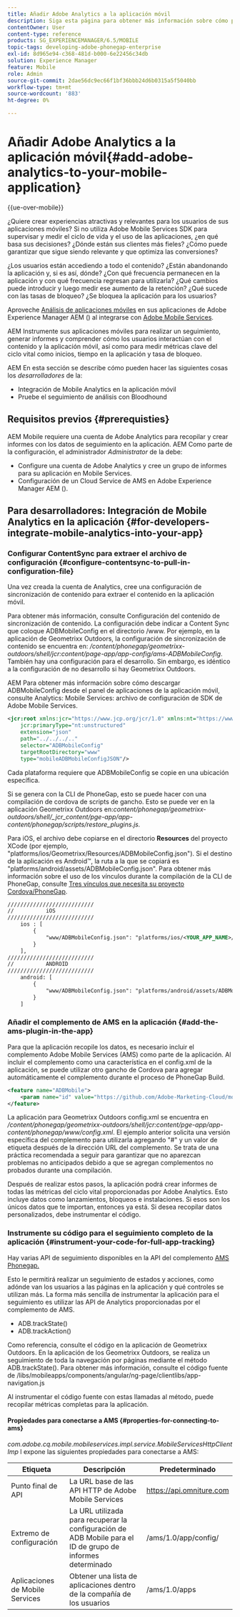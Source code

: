 ```yaml
---
title: Añadir Adobe Analytics a la aplicación móvil
description: Siga esta página para obtener más información sobre cómo puede utilizar el análisis de aplicaciones móviles en sus aplicaciones Adobe Experience Manager mediante la integración con Adobe Mobile Services.
contentOwner: User
content-type: reference
products: SG_EXPERIENCEMANAGER/6.5/MOBILE
topic-tags: developing-adobe-phonegap-enterprise
exl-id: 8d965e94-c368-481d-b000-6e22456c34db
solution: Experience Manager
feature: Mobile
role: Admin
source-git-commit: 2dae56dc9ec66f1bf36bbb24d6b0315a5f5040bb
workflow-type: tm+mt
source-wordcount: '883'
ht-degree: 0%

---
```


# Añadir Adobe Analytics a la aplicación móvil{#add-adobe-analytics-to-your-mobile-application}

{{ue-over-mobile}}

¿Quiere crear experiencias atractivas y relevantes para los usuarios de sus aplicaciones móviles? Si no utiliza Adobe Mobile Services SDK para supervisar y medir el ciclo de vida y el uso de las aplicaciones, ¿en qué basa sus decisiones? ¿Dónde están sus clientes más fieles? ¿Cómo puede garantizar que sigue siendo relevante y que optimiza las conversiones?

¿Los usuarios están accediendo a todo el contenido? ¿Están abandonando la aplicación y, si es así, dónde? ¿Con qué frecuencia permanecen en la aplicación y con qué frecuencia regresan para utilizarla? ¿Qué cambios puede introducir y luego medir ese aumento de la retención? ¿Qué sucede con las tasas de bloqueo? ¿Se bloquea la aplicación para los usuarios?

Aproveche [Análisis de aplicaciones móviles](https://business.adobe.com/products/analytics/mobile-marketing.html) en sus aplicaciones de Adobe Experience Manager AEM () al integrarse con [Adobe Mobile Services](https://business.adobe.com/products/campaign/mobile-marketing.html).

AEM Instrumente sus aplicaciones móviles para realizar un seguimiento, generar informes y comprender cómo los usuarios interactúan con el contenido y la aplicación móvil, así como para medir métricas clave del ciclo vital como inicios, tiempo en la aplicación y tasa de bloqueo.

AEM En esta sección se describe cómo pueden hacer las siguientes cosas los *desarrolladores* de la:

* Integración de Mobile Analytics en la aplicación móvil
* Pruebe el seguimiento de análisis con Bloodhound

## Requisitos previos {#prerequisties}

AEM Mobile requiere una cuenta de Adobe Analytics para recopilar y crear informes con los datos de seguimiento en la aplicación. AEM Como parte de la configuración, el administrador *Administrator* de la debe:

* Configure una cuenta de Adobe Analytics y cree un grupo de informes para su aplicación en Mobile Services.
* Configuración de un Cloud Service de AMS en Adobe Experience Manager AEM ().

## Para desarrolladores: Integración de Mobile Analytics en la aplicación {#for-developers-integrate-mobile-analytics-into-your-app}

### Configurar ContentSync para extraer el archivo de configuración {#configure-contentsync-to-pull-in-configuration-file}

Una vez creada la cuenta de Analytics, cree una configuración de sincronización de contenido para extraer el contenido en la aplicación móvil.

Para obtener más información, consulte Configuración del contenido de sincronización de contenido. La configuración debe indicar a Content Sync que coloque ADBMobileConfig en el directorio /www. Por ejemplo, en la aplicación de Geometrixx Outdoors, la configuración de sincronización de contenido se encuentra en: */content/phonegap/geometrixx-outdoors/shell/jcr:content/page-app/app-config/ams-ADBMobileConfig*. También hay una configuración para el desarrollo. Sin embargo, es idéntico a la configuración de no desarrollo si hay Geometrixx Outdoors.

AEM Para obtener más información sobre cómo descargar ADBMobileConfig desde el panel de aplicaciones de la aplicación móvil, consulte Analytics: Mobile Services: archivo de configuración de SDK de Adobe Mobile Services.

```xml
<jcr:root xmlns:jcr="https://www.jcp.org/jcr/1.0" xmlns:nt="https://www.jcp.org/jcr/nt/1.0"
    jcr:primaryType="nt:unstructured"
    extension="json"
    path="../../../.."
    selector="ADBMobileConfig"
    targetRootDirectory="www"
    type="mobileADBMobileConfigJSON"/>
```

Cada plataforma requiere que ADBMobileConfig se copie en una ubicación específica.

Si se genera con la CLI de PhoneGap, esto se puede hacer con una compilación de cordova de scripts de gancho. Esto se puede ver en la aplicación Geometrixx Outdoors en:*content/phonegap/geometrixx-outdoors/shell/_jcr_content/pge-app/app-content/phonegap/scripts/restore_plugins.js.*

Para iOS, el archivo debe copiarse en el directorio **Resources** del proyecto XCode (por ejemplo, &quot;platforms/ios/Geometrixx/Resources/ADBMobileConfig.json&quot;). Si el destino de la aplicación es Android™, la ruta a la que se copiará es &quot;platforms/android/assets/ADBMobileConfig.json&quot;. Para obtener más información sobre el uso de los vínculos durante la compilación de la CLI de PhoneGap, consulte [Tres vínculos que necesita su proyecto Cordova/PhoneGap](https://gist.github.com/jlcarvalho/22402d013bc72f795d45a01836ce735c).

```xml
///////////////////////////
//          iOS
///////////////////////////
    ios : [
        {
            "www/ADBMobileConfig.json": "platforms/ios/<YOUR_APP_NAME>/Resources/ADBMobileConfig.json"
        }
    ],
///////////////////////////
//          ANDROID
///////////////////////////
    android: [
        {
            "www/ADBMobileConfig.json": "platforms/android/assets/ADBMobileConfig.json"
        }
    ]
```

### Añadir el complemento de AMS en la aplicación {#add-the-ams-plugin-in-the-app}

Para que la aplicación recopile los datos, es necesario incluir el complemento Adobe Mobile Services (AMS) como parte de la aplicación. Al incluir el complemento como una característica en el config.xml de la aplicación, se puede utilizar otro gancho de Cordova para agregar automáticamente el complemento durante el proceso de PhoneGap Build.

```xml
<feature name="ADBMobile">
    <param name="id" value="https://github.com/Adobe-Marketing-Cloud/mobile-services#0482f9cedf90c98a8d4b07219ece1933b2e46a60"/>
</feature>
```

La aplicación para Geometrixx Outdoors config.xml se encuentra en */content/phonegap/geometrixx-outdoors/shell/jcr:content/pge-app/app-content/phonegap/www/config.xml*. El ejemplo anterior solicita una versión específica del complemento para utilizarla agregando &quot;#&quot; y un valor de etiqueta después de la dirección URL del complemento. Se trata de una práctica recomendada a seguir para garantizar que no aparezcan problemas no anticipados debido a que se agregan complementos no probados durante una compilación.

Después de realizar estos pasos, la aplicación podrá crear informes de todas las métricas del ciclo vital proporcionadas por Adobe Analytics. Esto incluye datos como lanzamientos, bloqueos e instalaciones. Si esos son los únicos datos que te importan, entonces ya está. Si desea recopilar datos personalizados, debe instrumentar el código.

### Instrumente su código para el seguimiento completo de la aplicación {#instrument-your-code-for-full-app-tracking}

Hay varias API de seguimiento disponibles en la API del complemento [AMS Phonegap.](https://github.com/Adobe-Marketing-Cloud/mobile-services/blob/master/docs/ios/phonegap/phonegap-methods.md)

Esto le permitirá realizar un seguimiento de estados y acciones, como adónde van los usuarios a las páginas en la aplicación y qué controles se utilizan más. La forma más sencilla de instrumentar la aplicación para el seguimiento es utilizar las API de Analytics proporcionadas por el complemento de AMS.

* ADB.trackState()
* ADB.trackAction()

Como referencia, consulte el código en la aplicación de Geometrixx Outdoors. En la aplicación de los Geometrixx Outdoors, se realiza un seguimiento de toda la navegación por páginas mediante el método ADB.trackState(). Para obtener más información, consulte el código fuente de /libs/mobileapps/components/angular/ng-page/clientlibs/app-navigation.js

Al instrumentar el código fuente con estas llamadas al método, puede recopilar métricas completas para la aplicación.

#### Propiedades para conectarse a AMS {#properties-for-connecting-to-ams}

*com.adobe.cq.mobile.mobileservices.impl.service.MobileServicesHttpClientImp* l expone las siguientes propiedades para conectarse a AMS:

| **Etiqueta** | **Descripción** | **Predeterminado** |
|---|---|---|
| Punto final de API | La URL base de las API HTTP de Adobe Mobile Services | https://api.omniture.com |
| Extremo de configuración | La URL utilizada para recuperar la configuración de ADB Mobile para el ID de grupo de informes determinado | /ams/1.0/app/config/ |
| Aplicaciones de Mobile Services | Obtener una lista de aplicaciones dentro de la compañía de los usuarios | /ams/1.0/apps |
